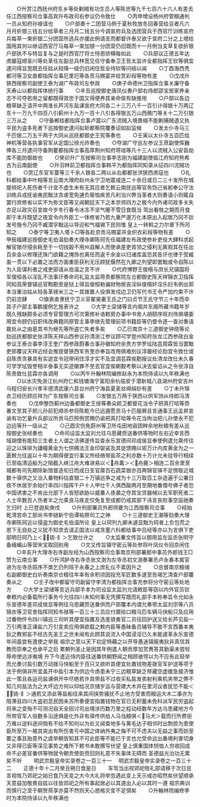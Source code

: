 <!-- { "loadSidebar": true } -->
　　○升赏江西抚州府东乡等处剿贼有功生员人等陈忠等九千七百六十六人有差去任江西按察司佥事高宾升布政司右参议仍令致仕
　　○丙申增设杨州府管粮通判一员从知府孙禄请也
　　○户部奏十二团营马例于夏秋牧放冬回春营给豆者凡六月月折银三钱五分给草者三月月二钱五分今调宣府兵及选团营兵于西官厅训练宣府兵每草一束折银二分团营所选兵亦援此例请支而都督许泰又欲于宣府二分之上增给国用其何以继诏西官厅马每草一束加银一分团营仍旧既而十一月例当支草复欲折银户部执不与特旨复与之是时西官厅将士恃恩骄横每如此
　　○兵部议正德五年达虏屡寇顺圣川等处革任左副总兵林宽见任守备奉卫王哲太监许全都指挥王钦等俱宜逮问得旨宽既去任姑从轻降一级仍旧闲住哲全待钦等问结以闻
　　○丁酉海西秃都河等卫女直都指挥佥事厄里厄等各贡马赐宴并给赏彩叚等物有差
　　○戊戌升狭西按察司副使王泰为湖广布政司左参政
　　○庚子命德州卫指挥佥事关廉守备  天寿山以都指挥体统行事
　　○辛丑巡按御史唐凤仪奏户部右侍郎邵宝居家养亲志不可夺若用之留都既得效忠于国又得便养其亲命俟有缺推用
　　○户部以各边粮草缺乏请开中两淮长芦河东盐课宣府大同各二十三万八千一百引计得银十万两辽东十一万九千四百八引蓟州十九万一百十八引各得银五万山西鴈门等关十二万引银三万从之
　　○守备郴桂都指挥佥事卢震以广东流贼入境畏缩不能剿捕贼退又执平民为盗多死者下巡按御史逮问拟斩都察院覆奏诏如拟监候
　　○发太仆寺马三千匹银二万五千两于大同从巡抚都御史王宪等奏也
　　○壬寅以太仆寺五百匹给神机等营各执事官军从定国公徐光祚奏也
　　○夺湖广守巡左参议王荩副使恽巍俸各三月逮问守备荆瞿都指挥佥事高厚荆州知府蒋瑶等凡十三人以流贼入公安县劫库不能防御故也
　　○癸卯升广东按察司佥事李志刚为福建副使临江府知府熊希古为云南副使
　　○升羽林前卫都指挥佥事韩平为都指挥同知录从征四川流贼功也
　　○赏辽东官军蔓等三千余人银各二两以从右都都张洪狭西虏寇也
　　○礼科都给事中叶相等言云南大理府赵州永宁卫地震或连二十余日或日二三十发所在城屋倾圯人死伤者千计变不虚生未有无其应者乞敕云南抚巡等官务饬己省躬奉公守法训练兵戎抚谕夷民黜汰贪虐宽免逋负赈恤疾苦凡利当兴弊当革者大则奏请小则辄自罢行庶修省以实不为弥文臣等又闻朝廷天下之本京师四方之极今内外诸司政多关失亦足以政灾召变故今岁冬行春令冰冻不坚气暖不雪日食既当  驾出看牲之期而月食即于本月既望之夜宜令内外臣工一体修省乃若九重严邃万化本原出入起居乃冈不钦发号施令乃冈不臧潜孚黜运以导迎和气福锡下民则惟  皇上一转斡之力尔章下所司知之
　　○泰宁等卫夷人塔卜□等各赴京贡马赐宴并金织衣彩叚等物有差
　　○甲辰福建巡按御史毛伯温劾奏大理寺卿陈珂先任福建左布政使参补吏役大肆科求起解官银尽侵余耗至于一切钱榖不用州县解人而使承差吏胥领之侵利无筭观其在任出百余金以修理还珠门欲藉之掩饰也离任而返千余金以归诸库盖恐其告讦也律于受臧虽一贯以下必置之法而方面重臣获利无压顾犹偃然在九卿之列望即罢黜或令自陈以为人臣谋利者之戒吏部请从伯温之言不许
　　○代府博野王俊櫍与庶长兄镇国将军俊桓各以淫乱不法事讦奏命司礼监太监蒋贵都察院左佥都御史陈天祥锦衣卫指挥同知高荣督镇巡官鞫勘至是狱上得旨俊桓勒骗财物居丧淫纵俊櫍奸淫乐妇韦例出郭本当重治姑从轻各革禄米三之一其拨置人役俱发戍边卫仍写代书王令严加约束不许仍前恣肆
　　○旗表直隶抚宁卫义官翟昊妻王氏之门曰贞节王氏守节三十年而卒其子户部主事鹏援例乞旌表许之
　　○大学士梁储等言内阁并东阁所藏书籍年岁既久残缺颇多必须专官管理方可次第修补诰敕房办事中书舍人胡颐序班刘伟俱堪委用宜令颐仍旧职伟改典籍同原管主事李继先管理前项书籍臣等仍督令逐一查对奏请裁处从之由是其书为继先等所盗亡失者多矣
　　○乙巳南京十三道御史钟晓等论劾巡抚都御史张淳陈天祥山西参议孙清浙江参议顾可学登州知府张龙江西参政白金参议王泰佥事李淳王奎广西参政蔚春佥事孙徽知府余贵方学罗玹陆芸周霖皆当罢黜吏部覆议天祥近经会推提督狭西军务奎亦奉旨改用俱难别议淳屡经论劾宜令致仕或自陈贵贪暴具有实迹宜令冠带闲住淳才实不及宜调芸霖俟勘报议处清龙改仕未久春可学学玹毁誉相半泰事无实迹徽罪不至去官宜俟朝觐考察以决去留诏从之令张淳自陈贵致仕芸霖亦各调用
　　○以丙午升翰林院编修赵永为本院侍读以九年秩满也
　　○以水灾免浙江杭州府仁和钱塘海宁富阳余杭临安于潜新城八县湖州府安吉州乌程归安长兴孝丰德清武康六县台州府宁海县夏麦丝绵绢钞有差
　　○丁未升锦衣卫经历顾应祥为广东按察司佥事
　　○发银五万两于狭西以供军饷从侍郎冯清奏也
　　○戊申整饬蓟州边备都御史王倬等奏朵颜卫都督花当令子把真打哈等赍番文至其子把儿孙前犯顺杀参将陈乾今已远遁愿贡马十匹服罪且言通事王远孟昇宣谕有功乞量升兵部议所贡马匹照例赏赐仍谕把真打哈等令花当拘治把儿孙使永不犯边远等升一级从之
　　○己酉灾伤免蔚州等卫所屯田地亩团种余地秋粮有差从巡按御史张经奏也
　　○命司设监太监刘允往乌思藏赍送番供等物时左右近幸言西域胡僧有能知三生者土人谓之活佛遂传旨查永乐宣德间邓成侯显奉使例遣允乘传往迎之以珠琲为譒幢黄金为七供赐法王金印袈裟及其徒馈赐以钜万计内库黄金为之一匮敕允往返以十年为期得便宜行事又所经络带盐茶之利亦数十万计允未铨导行相续已至临清运船为之阻截入峡江舟大难进易以＜舟冓＞＜舟鹿＞相连二百余里至城都有司先期除新馆督造旬日而成日支官廪百石蔬菜银亦百两锦官驿不足傍取近城数十驿供之又治入番物料估直银二十万镇巡争之减为十三万取百工杂造遍于公署日夜不休居岁余始行率四川指挥千户十人甲仕千人俱西踰两月至期地番僧号佛子者恐中国诱害之不肯出允部下人皆怒欲胁以威番人夜袭之夺其宝货器械以去军职死者二人士卒数百人伤者半之允乘良马疾走仅免复至成都仍戒其部下讳言丧败事空函驰奏乞归时  上已登遐矣庚戌
　　○升刑部署员外郎师夔为江西按察司佥事
　　○经始乾清宫命工部尚书李鐩新宁伯谭祐祭司工之神
　　○十三道御史王潮等劾奏大理寺卿陈珂近以侵盗为御史毛伯温所论  皇上以珂列九卿未遽显黜为珂者上负包荒之恩下无自处之义犹不知求去请正国法以戒贪墨六科都给事中吕经等亦以为言俱下吏部明日珂乃上＜锍-釒＞乞致仕许之
　　○太监秦文传旨以御用监左监丞张明守备峨嵋山等营宋宝取回别用
　　○文又传旨镇守密云等处参将叶凤仪令回京闲住
　　○辛亥升大理寺右寺副左经为山西按察司佥事南京刑部署郎中事员外郎钱王□赞为云南佥事
　　○升鸿胪寺右寺丞张文澍为左寺丞初文澍奏署丞卢永春本属官进为左寺丞班序不类乞仍列班于永春之上庶礼仪不紊因升之
　　○总督南京粮储右副都御史白圻奏南京仓粮往年率有余积顷因投充军匠数多遂至告竭乞清查户部覆奏从之
　　○壬子改中都留守司副留守李清为都指挥佥事充参将分守密云等处地方
　　○大学士梁储等言近兵部手本为司设监太监刘允请敕臣等窃以内外官员钦奉敕内必备载所行事务今允往四川未知何事无凭撰写既而礼部手本称奉旨令允如永乐宣德年差邓成侯显等例往乌思藏赍送番供而户部覆本内谓允奏带太监刘宗等八员锦衣等卫官舍指挥同知韦禄等一百三十三员应付廪给口粮马匹车辆马快船只及应用过番物件令四川镇巡三司听其便宜指置及选差骁勇官二员往回护送又给长芦见盐一万引两淮正课盐六万引变卖应用俱欲载之敕内臣等愚昧备员辅导不敢不言西番本夷狄之教邪妄不经古先圣王之世未闻有此顾其说流入中国浸淫已久未能遽革永乐宣德年间虽尝有遣使之举我  祖宗之意以天下初定特藉之以开导愚迷镇服夷狄非真信其教而崇奉之也承平之后  累朝列圣止是因其年例遣人朝贡厚加赏赉答其勤渠未尝轻辱命使远涉夷境  升下今遣近侍内臣往送番供朝野闻之相顾骇愕以为不应有此轻举而允奏讨盐引数万动拨马快船至于百只又欲听其便宜处置钱物差拨官军护送等项于法于例俱非所宜盖开中盐引本为供边今虏患未宁三边粮草缺乏帑藏空虚缓急接济惟此一策且各运司盐课俱开中尽绝若许具带盐不过收买私盐发卖射利乘机夹带之弊不知几何盐法为之大坏边方何以仰给况京储岁运与营建大木并在里河议者犹恐不能＜锍-釒＞通若又添此等盐船往来其间挟势骚扰不止地方受害而粮运大木二事亦为阻滞且四川大盗初息民困未苏所奏便宜指置钱物在官已无积蓄未免科派军民穷盗起将来之变殆不可测况自天全招讨司出境涉历数万里之程动经数年方达乌思藏地方今所带官军人役数多沿途俱是化外非有驿传供给人马刍粮俱＜马犬＞载而行所费钜万难以逆料途间倘有不给不知何以为处又闻查地多与黄毛达子相邻时出剽掠为患使臣所至万一被其突出有所伤害亏中国之体纳外夷之侮不可不虑夫以无益之事而妨至要之事且贻意外之虞举朝皆知其不可此臣等不能已于言也允受命远出番境利害切身又非得已臣等深见事势之难所下敕书未敢撰写伏望  皇上慎重国体悯恤人穷收回成命不必差官番供等物就令朝贡使臣赍回则礼意不失事体无碍而  圣德益光治功无累矣不听
　　明武宗毅皇帝实录卷之一百三十一
　明武宗毅皇帝实录卷之一百三十二
　　正德十年十二月癸丑朔日食是日
　　车驾当出视郊祀牲礼部请移于次日且言视牲乃郊祀之始日食乃天变之大今大礼将举忽遇此变上天示戒亦昭然矣伏望顺承天意益加敬畏自兹以往皆郊祀之所有事起居必以其道出入必以其时一遵  祖宗典训而慎行之至于朝贺燕享亦莫不然则天心惑格灾变不足弭矣
　　○升翰林院编修李时为本院侍读以九年秩满也
